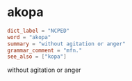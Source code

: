 # akopa

``` toml
dict_label = "NCPED"
word = "akopa"
summary = "without agitation or anger"
grammar_comment = "mfn."
see_also = ["kopa"]
```

without agitation or anger

